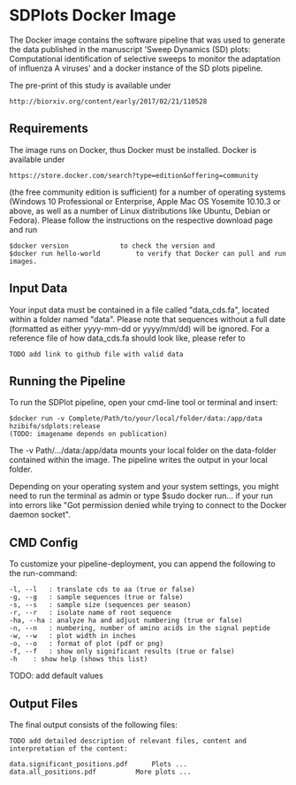 # SDPlots Docker Image
The Docker image contains the software pipeline that was used to generate the data published in the manuscript 'Sweep Dynamics (SD) plots: Computational identification of selective sweeps to monitor the adaptation of influenza A viruses' and a docker instance of the SD plots pipeline.

The pre-print of this study is available under 

	http://biorxiv.org/content/early/2017/02/21/110528


## Requirements

The image runs on Docker, thus Docker must be installed. Docker is available under
 
	https://store.docker.com/search?type=edition&offering=community 

(the free community edition is sufficient) for a number of operating systems (Windows 10 Professional or Enterprise, Apple Mac OS Yosemite 10.10.3 or above, as well as a number of Linux distributions like Ubuntu, Debian or Fedora). Please follow the instructions on the respective download page and run 

	$docker version 			to check the version and
	$docker run hello-world 		to verify that Docker can pull and run images.

## Input Data

Your input data must be contained in a file called "data_cds.fa", located within a folder named "data".
Please note that sequences without a full date (formatted as either yyyy-mm-dd or yyyy/mm/dd) will be ignored.
For a reference file of how data_cds.fa should look like, please refer to

	TODO add link to github file with valid data

## Running the Pipeline

To run the SDPlot pipeline, open your cmd-line tool or terminal and insert:

	$docker run -v Complete/Path/to/your/local/folder/data:/app/data hzibifo/sdplots:release 
	(TODO: imagename depends on publication)

The -v Path/.../data:/app/data mounts your local folder on the data-folder contained within the image. The pipeline writes the output in your local folder.

Depending on your operating system and your system settings, you might need to run the terminal as admin or type $sudo docker run... if your run into errors like "Got permission denied while trying to connect to the Docker daemon socket".


## CMD Config

To customize your pipeline-deployment, you can append the following to the run-command:

	-l, --l	  : translate cds to aa (true or false)
	-g, --g   : sample sequences (true or false)
	-s, --s   : sample size (sequences per season)
	-r, --r   : isolate name of root sequence
	-ha, --ha : analyze ha and adjust numbering (true or false)
	-n, --n   : numbering, number of amino acids in the signal peptide
	-w, --w   : plot width in inches
	-o, --o   : format of plot (pdf or png)
	-f, --f   : show only significant results (true or false)
	-h	  : show help (shows this list)
	
TODO: add default values

## Output Files

The final output consists of the following files: 

	TODO add detailed description of relevant files, content and interpretation of the content:
	
	data.significant_positions.pdf		Plots ...
	data.all_positions.pdf			More plots ...




